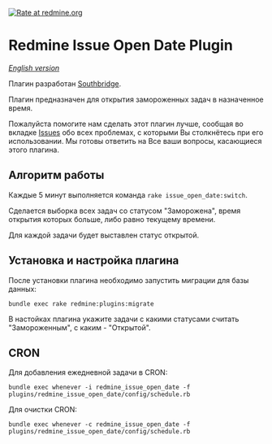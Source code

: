 [![Rate at redmine.org](http://img.shields.io/badge/rate%20at-redmine.org-blue.svg?style=flat)](http://www.redmine.org/plugins/redmine_issue_open_date)

# Redmine Issue Open Date Plugin

*[English version](README.md)*

Плагин разработан [Southbridge](https://southbridge.io).

Плагин предназначен для открытия замороженных задач в назначенное время.

Пожалуйста помогите нам сделать этот плагин лучше, сообщая во вкладке [Issues](https://github.com/centosadmin/redmine_issue_open_date/issues) обо всех проблемах, с которыми Вы столкнётесь при его использовании. Мы готовы ответить на Все ваши вопросы, касающиеся этого плагина.

## Алгоритм работы

Каждые 5 минут выполняется команда `rake issue_open_date:switch`.

Сделается выборка всех задач со статусом "Заморожена", время открытия которых больше, либо равно текущему времени.

Для каждой задачи будет выставлен статус открытой.

## Установка и настройка плагина

После установки плагина необходимо запустить миграции для базы данных:

```
bundle exec rake redmine:plugins:migrate
```

В настойках плагина укажите задачи с какими статусами считать "Замороженным", с каким - "Открытой".

## CRON

Для добавления ежедневной задачи в CRON:

```
bundle exec whenever -i redmine_issue_open_date -f plugins/redmine_issue_open_date/config/schedule.rb
```

Для очистки CRON:

```
bundle exec whenever -c redmine_issue_open_date -f plugins/redmine_issue_open_date/config/schedule.rb
```
